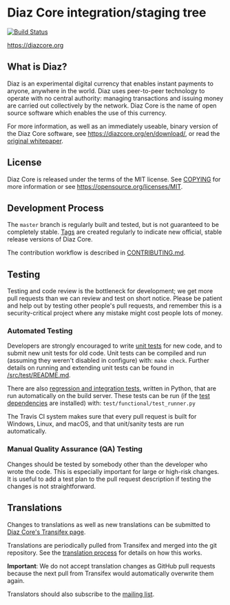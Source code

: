 Diaz Core integration/staging tree
=====================================

[![Build Status](https://travis-ci.org/diaz/diaz.svg?branch=master)](https://travis-ci.org/diaz/diaz)

https://diazcore.org

What is Diaz?
----------------

Diaz is an experimental digital currency that enables instant payments to
anyone, anywhere in the world. Diaz uses peer-to-peer technology to operate
with no central authority: managing transactions and issuing money are carried
out collectively by the network. Diaz Core is the name of open source
software which enables the use of this currency.

For more information, as well as an immediately useable, binary version of
the Diaz Core software, see https://diazcore.org/en/download/, or read the
[original whitepaper](https://diazcore.org/diaz.pdf).

License
-------

Diaz Core is released under the terms of the MIT license. See [COPYING](COPYING) for more
information or see https://opensource.org/licenses/MIT.

Development Process
-------------------

The `master` branch is regularly built and tested, but is not guaranteed to be
completely stable. [Tags](https://github.com/diaz/diaz/tags) are created
regularly to indicate new official, stable release versions of Diaz Core.

The contribution workflow is described in [CONTRIBUTING.md](CONTRIBUTING.md).

Testing
-------

Testing and code review is the bottleneck for development; we get more pull
requests than we can review and test on short notice. Please be patient and help out by testing
other people's pull requests, and remember this is a security-critical project where any mistake might cost people
lots of money.

### Automated Testing

Developers are strongly encouraged to write [unit tests](src/test/README.md) for new code, and to
submit new unit tests for old code. Unit tests can be compiled and run
(assuming they weren't disabled in configure) with: `make check`. Further details on running
and extending unit tests can be found in [/src/test/README.md](/src/test/README.md).

There are also [regression and integration tests](/test), written
in Python, that are run automatically on the build server.
These tests can be run (if the [test dependencies](/test) are installed) with: `test/functional/test_runner.py`

The Travis CI system makes sure that every pull request is built for Windows, Linux, and macOS, and that unit/sanity tests are run automatically.

### Manual Quality Assurance (QA) Testing

Changes should be tested by somebody other than the developer who wrote the
code. This is especially important for large or high-risk changes. It is useful
to add a test plan to the pull request description if testing the changes is
not straightforward.

Translations
------------

Changes to translations as well as new translations can be submitted to
[Diaz Core's Transifex page](https://www.transifex.com/projects/p/diaz/).

Translations are periodically pulled from Transifex and merged into the git repository. See the
[translation process](doc/translation_process.md) for details on how this works.

**Important**: We do not accept translation changes as GitHub pull requests because the next
pull from Transifex would automatically overwrite them again.

Translators should also subscribe to the [mailing list](https://groups.google.com/forum/#!forum/diaz-translators).
